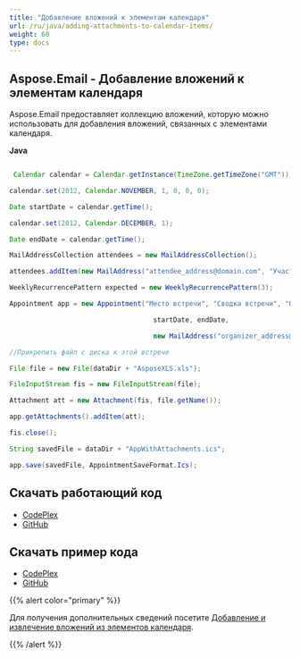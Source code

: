 ```yaml
---
title: "Добавление вложений к элементам календаря"
url: /ru/java/adding-attachments-to-calendar-items/
weight: 60
type: docs
---
```


## **Aspose.Email - Добавление вложений к элементам календаря**
Aspose.Email предоставляет коллекцию вложений, которую можно использовать для добавления вложений, связанных с элементами календаря.

**Java**

``` java

 Calendar calendar = Calendar.getInstance(TimeZone.getTimeZone("GMT"));

calendar.set(2012, Calendar.NOVEMBER, 1, 0, 0, 0);

Date startDate = calendar.getTime();

calendar.set(2012, Calendar.DECEMBER, 1);

Date endDate = calendar.getTime();

MailAddressCollection attendees = new MailAddressCollection();

attendees.addItem(new MailAddress("attendee_address@domain.com", "Участник"));

WeeklyRecurrencePattern expected = new WeeklyRecurrencePattern(3);

Appointment app = new Appointment("Место встречи", "Сводка встречи", "Описание встречи",

									startDate, endDate,

									new MailAddress("organizer_address@domain.com", "Организатор"), attendees, expected);

//Прикрепить файл с диска к этой встрече

File file = new File(dataDir + "AsposeXLS.xls");

FileInputStream fis = new FileInputStream(file);

Attachment att = new Attachment(fis, file.getName());

app.getAttachments().addItem(att);

fis.close();

String savedFile = dataDir + "AppWithAttachments.ics";

app.save(savedFile, AppointmentSaveFormat.Ics);

```
## **Скачать работающий код**
- [CodePlex](https://archive.codeplex.com/?p=asposeemailjavaapachepoi)
- [GitHub](https://github.com/aspose-email/Aspose.Email-for-Java/releases/tag/Aspose.Email_Java_for_Apache_POI-v1.0.0)
## **Скачать пример кода**
- [CodePlex](https://archive.codeplex.com/?p=asposeemailjavaapachepoi#src/main/java/com/aspose/email/examples/asposefeatures/appointments/addattachmentstocalenderitems/AsposeAddAttachmentToCalenderItems.java)
- [GitHub](https://github.com/aspose-email/Aspose.Email-for-Java/blob/master/Plugins/Aspose_Email_for_Apache_POI/src/main/java/com/aspose/email/examples/asposefeatures/appointments/addattachmentstocalenderitems/AsposeAddAttachmentToCalenderItems.java)

{{% alert color="primary" %}} 

Для получения дополнительных сведений посетите [Добавление и извлечение вложений из элементов календаря](/email/java/working-with-appointments/).

{{% /alert %}}